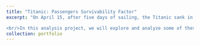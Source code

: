 ```yaml
---
title: "Titanic: Passengers Survivability Factor"
excerpt: "On April 15, after five days of sailing, the Titanic sank in the North Atlantic after hitting an iceberg. Out of the 2,222 passengers and crew on board, more than 1,500 lost their lives in the disaster. This tragic event has led to extensive studies and speculation about the inadequate emergency procedures that contributed to the tragedy, including issues like the shortage of lifeboats, breaches of maritime etiquette, and first-class prioritization, among others.

<br/>In this analysis project, we will explore and analyze some of these speculations related to the 1912 disaster. You can find the project's article [here](https://rpubs.com/ranggagemilang/925683) and the code [here](https://github.com/RanggaGemilang/Passengers-Survivability-Factor/tree/main/LBB%20P4DS)<br/><img src='/images/dataanalysisimg/titan1.png'>"
collection: portfolio
---
```

